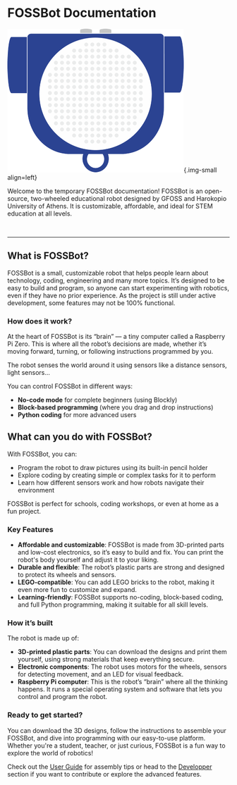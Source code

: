 # FOSSBot Documentation

![](./images/logo.png){.img-small align=left}

Welcome to the temporary FOSSBot documentation! 
FOSSBot is an open-source, two-wheeled educational robot designed by GFOSS and Harokopio University of Athens. It is customizable, affordable, and ideal for STEM education at all levels.

<br>

---

## What is FOSSBot?

FOSSBot is a small, customizable robot that helps people learn about technology, coding, engineering and many more topics. It’s designed to be easy to build and program, so anyone can start experimenting with robotics, even if they have no prior experience. As the project is still under active development, some features may not be 100% functional.

### How does it work?

At the heart of FOSSBot is its “brain” — a tiny computer called a Raspberry Pi Zero. This is where all the robot’s decisions are made, whether it’s moving forward, turning, or following instructions programmed by you. 

The robot senses the world around it using sensors like a distance sensors, light sensors...

You can control FOSSBot in different ways:

- **No-code mode** for complete beginners (using Blockly)
- **Block-based programming** (where you drag and drop instructions)
- **Python coding** for more advanced users

## What can you do with FOSSBot?

With FOSSBot, you can:

- Program the robot to draw pictures using its built-in pencil holder
- Explore coding by creating simple or complex tasks for it to perform
- Learn how different sensors work and how robots navigate their environment

FOSSBot is perfect for schools, coding workshops, or even at home as a fun project.

### Key Features

- **Affordable and customizable**: FOSSBot is made from 3D-printed parts and low-cost electronics, so it’s easy to build and fix. You can print the robot's body yourself and adjust it to your liking.
- **Durable and flexible**: The robot’s plastic parts are strong and designed to protect its wheels and sensors.
- **LEGO-compatible**: You can add LEGO bricks to the robot, making it even more fun to customize and expand.
- **Learning-friendly**: FOSSBot supports no-coding, block-based coding, and full Python programming, making it suitable for all skill levels.

### How it’s built

The robot is made up of:

- **3D-printed plastic parts**: You can download the designs and print them yourself, using strong materials that keep everything secure.
- **Electronic components**: The robot uses motors for the wheels, sensors for detecting movement, and an LED for visual feedback.
- **Raspberry Pi computer**: This is the robot’s “brain” where all the thinking happens. It runs a special operating system and software that lets you control and program the robot.

### Ready to get started?

You can download the 3D designs, follow the instructions to assemble your FOSSBot, and dive into programming with our easy-to-use platform. Whether you're a student, teacher, or just curious, FOSSBot is a fun way to explore the world of robotics!

Check out the [User Guide](./guide.md) for assembly tips or head to the [Developper](./dev.md) section if you want to contribute or explore the advanced features.
